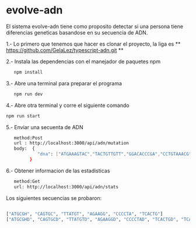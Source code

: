 # evolve-adn

El sistema evolve-adn tiene como proposito detectar si una persona tiene diferencias geneticas basandose en su secuencia de ADN.

1.- Lo primero que tenemos que hacer es clonar el proyecto, la liga es 
** https://github.com/GelaLez/typescript-adn.git **

2.- Instala las dependencias con el manejador de paquetes npm
```bash
   npm install
```


3.- Abre una terminal para preparar el programa
```bash
   npm run dev
 ```
 
4.- Abre otra terminal y corre el siguiente comando
 ```bash
 npm run start
 ```
 
5.- Enviar una secuenta de ADN 
```bash
   method:Post
   url : http://localhost:3000/api/adn/mutation 
   body:  {
            "dna": ["ATGAAAGTAC","TACTGTTGTT","GGACACCCGA","CCTGTAAACG","AAGTGGCCAA","TACAACCGGT","GTTGAAACAC","CCACTGATCG","AGTAGTGAGC","AACTCAAGCA"]
         }
 ```

6.- Obtener informacion de las estadisticas
```bash
   method:Get
   url: http://localhost:3000/api/adn/stats 
```

Los siguientes secuencias se probaron:
```bash

["ATGCGH", "CAGTGC", "TTATGT", "AGAAGG", "CCCCTA", "TCACTG"]
["ATGCGHD", "CAGTGCD", "TTATGTD", "AGAAGGD", "CCCCTAD", "TCACTGD", "TCACTGD"]

```
